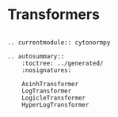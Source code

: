 # Transformers

```{eval-rst}

.. currentmodule:: cytonormpy

.. autosummary::
    :toctree: ../generated/
    :nosignatures:
    
    AsinhTransformer
    LogTransformer
    LogicleTransformer
    HyperLogTransformer
```


